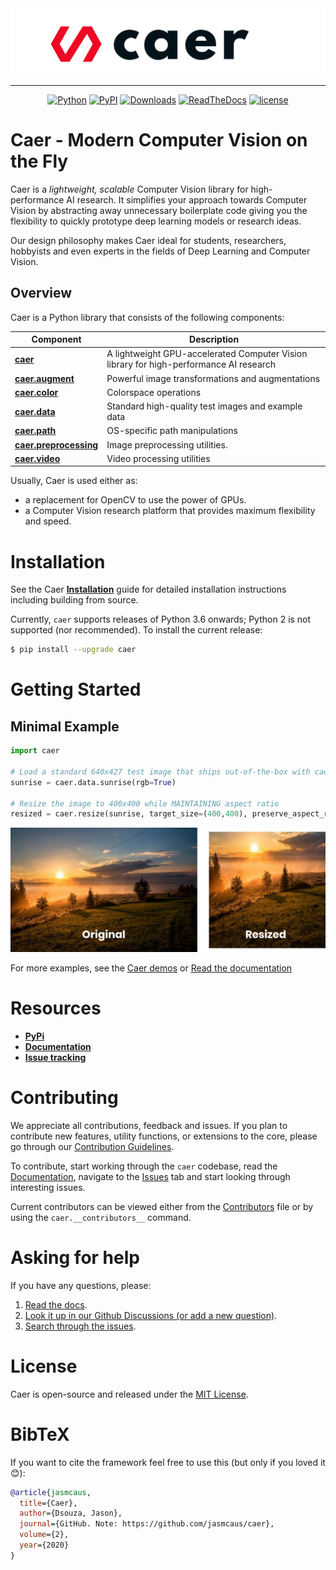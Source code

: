 <div align="center">
<!-- ![Caer Logo](https://github.com/jasmcaus/caer/blob/dev/docs/sphinx-theme/_static/thumbs/caer-logo-flat.png) -->
<img src="https://github.com/jasmcaus/caer/blob/dev/docs/sphinx-theme/_static/thumbs/caer-logo-flat.png" alt="Caer Logo" / >

---

[![Python](https://img.shields.io/pypi/pyversions/caer.svg)][py-versions]
[![PyPI](https://badge.fury.io/py/caer.svg)][pypi-latest-version]
[![Downloads](https://pepy.tech/badge/caer)][downloads]
[![ReadTheDocs](https://readthedocs.org/projects/caer/badge/?version=latest)][docs]
[![license](https://img.shields.io/github/license/jasmcaus/caer?label=license)][license]

</div>

# Caer - Modern Computer Vision on the Fly

Caer is a *lightweight, scalable* Computer Vision library for high-performance AI research. It simplifies your approach towards Computer Vision by abstracting away unnecessary boilerplate code giving you the flexibility to quickly prototype deep learning models or research ideas. 

Our design philosophy makes Caer ideal for students, researchers, hobbyists and even experts in the fields of Deep Learning and Computer Vision.


## Overview

Caer is a Python library that consists of the following components:

| Component | Description |
| ---- | --- |
| [**caer**](https://github.com/jasmcaus/caer/) | A lightweight GPU-accelerated Computer Vision library for high-performance AI research |
| [**caer.augment**](https://github.com/jasmcaus/caer/tree/master/caer/augment) | Powerful image transformations and augmentations |
| [**caer.color**](https://github.com/jasmcaus/caer/tree/master/caer/color) | Colorspace operations |
| [**caer.data**](https://github.com/jasmcaus/caer/tree/master/caer/data) | Standard high-quality test images and example data |
| [**caer.path**](https://github.com/jasmcaus/caer/tree/master/caer/path) | OS-specific path manipulations |
| [**caer.preprocessing**](https://github.com/jasmcaus/caer/tree/master/caer/preprocessing) | Image preprocessing utilities. |
| [**caer.video**](https://github.com/jasmcaus/caer/tree/master/caer/video) | Video processing utilities |

<!-- | [**caer.utils**](https://github.com/jasmcaus/caer/tree/master/caer/utils) | Generic utilities  | -->
<!-- | [**caer.filters**](https://github.com/jasmcaus/caer/tree/master/caer/filters) | Sharpening, edge finding, rank filters, thresholding, etc | -->

Usually, Caer is used either as:

- a replacement for OpenCV to use the power of GPUs.
- a Computer Vision research platform that provides maximum flexibility and speed.


# Installation 
See the Caer **[Installation][install]** guide for detailed installation instructions including building from source.

Currently, `caer` supports releases of Python 3.6 onwards; Python 2 is not supported (nor recommended). 
To install the current release:

```bash
$ pip install --upgrade caer
```


# Getting Started

## Minimal Example
```python
import caer

# Load a standard 640x427 test image that ships out-of-the-box with caer
sunrise = caer.data.sunrise(rgb=True)

# Resize the image to 400x400 while MAINTAINING aspect ratio
resized = caer.resize(sunrise, target_size=(400,400), preserve_aspect_ratio=True)
```
<img src="examples/thumbs/resize-with-ratio.png" alt="caer.resize()" />

For more examples, see the [Caer demos](https://github.com/jasmcaus/caer/blob/master/examples/) or [Read the documentation](http://caer.rtfd.io)


# Resources

- [**PyPi**](https://pypi.org/project/caer)
- [**Documentation**](https://github.com/jasmcaus/caer/blob/master/docs/README.md)
- [**Issue tracking**](https://github.com/jasmcaus/caer/issues)


# Contributing

We appreciate all contributions, feedback and issues. If you plan to contribute new features, utility functions, or extensions to the core, please go through our [Contribution Guidelines][contributing].

To contribute, start working through the `caer` codebase, read the [Documentation][docs], navigate to the [Issues][issues] tab and start looking through interesting issues. 

Current contributors can be viewed either from the [Contributors][contributors] file or by using the `caer.__contributors__` command.


# Asking for help
If you have any questions, please:
1. [Read the docs](https://caer.rtfd.io/en/latest/).
2. [Look it up in our Github Discussions (or add a new question)](https://github.com/jasmcaus/caer/discussions).
2. [Search through the issues](https://github.com/jasmcaus/caer/issues).


# License

Caer is open-source and released under the [MIT License](LICENSE).


# BibTeX
If you want to cite the framework feel free to use this (but only if you loved it 😊):

```bibtex
@article{jasmcaus,
  title={Caer},
  author={Dsouza, Jason},
  journal={GitHub. Note: https://github.com/jasmcaus/caer},
  volume={2},
  year={2020}
}
```

[contributing]: https://github.com/jasmcaus/caer/blob/master/.github/CONTRIBUTING.md
[docs]: https://caer.rtfd.io
[contributors]: https://github.com/jasmcaus/caer/blob/master/CONTRIBUTORS
[coc]: https://github.com/jasmcaus/caer/blob/master/CODE_OF_CONDUCT.md
[issues]: https://github.com/jasmcaus/caer/issues
[install]: https://github.com/jasmcaus/caer/blob/master/INSTALL.md
[demos]: https://github.com/jasmcaus/caer/blob/master/examples/

[downloads]: https://pepy.tech/project/caer
[py-versions]: https://pypi.org/project/caer/
[pypi-latest-version]: https://pypi.org/project/caer/
[license]: https://github.com/jasmcaus/caer/blob/master/LICENSE